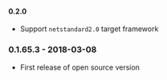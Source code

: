#### 0.2.0

* Support `netstandard2.0` target framework

### 0.1.65.3 - 2018-03-08

* First release of open source version
